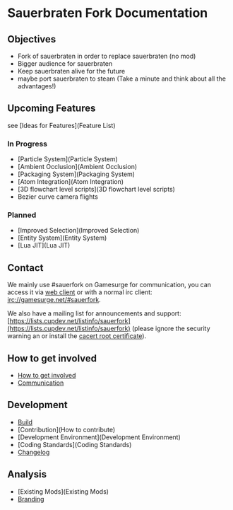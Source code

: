 # Sauerbraten Fork Documentation

## Objectives

* Fork of sauerbraten in order to replace sauerbraten (no mod)
* Bigger audience for sauerbraten
* Keep sauerbraten alive for the future
* maybe port sauerbraten to steam (Take a minute and think about all the advantages!)

## Upcoming Features

see [Ideas for Features](Feature List)

### In Progress

* [Particle System](Particle System)
* [Ambient Occlusion](Ambient Occlusion)
* [Packaging System](Packaging System)
* [Atom Integration](Atom Integration)
* [3D flowchart level scripts](3D flowchart level scripts)
* Bezier curve camera flights

### Planned

* [Improved Selection](Improved Selection)
* [Entity System](Entity System)
* [Lua JIT](Lua JIT)

## Contact

We mainly use #sauerfork on Gamesurge for communication, you
can access it via [web client](http://irc.lc/gamesurge/sauerfork) or with a normal irc client: [irc://gamesurge.net/#sauerfork](irc://gamesurge.net/#sauerfork).

We also have a mailing list for announcements and support:
[https://lists.cupdev.net/listinfo/sauerfork](https://lists.cupdev.net/listinfo/sauerfork) (please ignore the security warning an or install the [cacert root certificate](https://www.cacert.org/index.php?id=3)).

## How to get involved

* [How to get involved](Recruting)
* [Communication](Communication)

## Development

* [Build](Build)
* [Contribution](How to contribute)
* [Development Environment](Development Environment)
* [Coding Standards](Coding Standards)
* [Changelog](Changelog)

## Analysis

* [Existing Mods](Existing Mods)
* [Branding](Branding)
